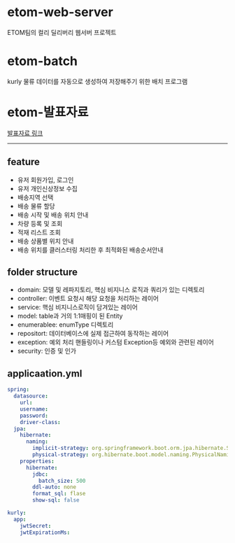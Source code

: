 # etom-web-server
ETOM팀의 컬리 딜리버리 웹서버 프로젝트
# etom-batch
kurly 물류 데이터를 자동으로 생성하여 저장해주기 위한 배치 프로그램
# etom-발표자료
[발표자료 링크](https://drive.google.com/file/d/1dPxqMHAiOn3Rq2E28L1YS0DtqT8lE7p2/view?usp=sharing)


---
## feature
- 유저 회원가입, 로그인
- 유저 개인신상정보 수집  
- 배송지역 선택
- 배송 물류 할당
- 배송 시작 및 배송 위치 안내
- 차량 등록 및 조회
- 적재 리스트 조회
- 배송 상품별 위치 안내
- 배송 위치를 클러스터링 처리한 후 최적화된 배송순서안내

## folder structure
- domain: 모델 및 레파지토리, 핵심 비지니스 로직과 쿼리가 있는 디렉토리
- controller: 이벤트 요청시 해당 요청을 처리하는 레이어
- service: 핵심 비지니스로직이 담겨있는 레이어
- model: table과 거의 1:1매핑이 된 Entity
- enumerablee: enumType 디렉토리
- repositort: 데이터베이스에 실제 접근하여 동작하는 레이어
- exception: 예외 처리 핸들링이나 커스텀 Exception등 예외와 관련된 레이어
- security: 인증 및 인가  
## applicaation.yml
```yml
spring:
  datasource:
    url: 
    username: 
    password: 
    driver-class: 
  jpa:
    hibernate:
      naming:
        implicit-strategy: org.springframework.boot.orm.jpa.hibernate.SpringImplicitNamingStrategy
        physical-strategy: org.hibernate.boot.model.naming.PhysicalNamingStrategyStandardImpl
    properties:
      hibernate:
        jdbc:
          batch_size: 500
        ddl-auto: none
        format_sql: flase
        show-sql: false

kurly:
  app:
    jwtSecret: 
    jwtExpirationMs: 
```
